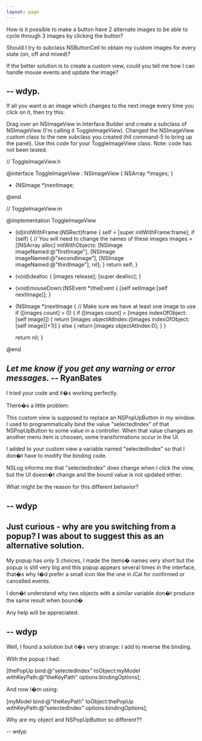 ```yaml
---
layout: page
---
```


How is it possible to make a button have 2 alternate images to be able to cycle through 3 images by clicking the button?

Should I try to subclass NSButtonCell to obtain my custom images for every state (on, off and mixed)?

If the better solution is to create a custom view, could you tell me how I can handle mouse events and update the image?

-- wdyp.
----

If all you want is an image which changes to the next image every time you click on it, then try this:

Drag over an NSImageView in Interface Builder and create a subclass of NSImageView (I'm calling it ToggleImageView). Changed the NSImageView custom class to the new subclass you created (hit command-5 to bring up the panel). Use this code for your ToggleImageView class. Note: code has not been tested.

    

// ToggleImageView.h

@interface ToggleImageView : NSImageView
{
	NSArray *images;
}

- (NSImage *)nextImage;

@end

// ToggleImageView.m

@implementation ToggleImageView

- (id)initWithFrame:(NSRect)frame {
	self = [super initWithFrame:frame];
	if (self) {
		// You will need to change the names of these images
		images = [[NSArray alloc] initWithObjects:
					[NSImage imageNamed:@"firstImage"],
					[NSImage imageNamed:@"secondImage"],
					[NSImage imageNamed:@"thirdImage"],
					nil];
	}
	return self;
}

- (void)dealloc
{
	[images release];
	[super dealloc];
}


- (void)mouseDown:(NSEvent *)theEvent
{
	[self setImage:[self nextImage]];
}

- (NSImage *)nextImage
{
	// Make sure we have at least one image to use
	if ([images count] > 0) {
		if ([images count] > [images indexOfObject:[self image]]) {
			return [images objectAtIndex:([images indexOfObject:[self image]]+1)]
		} else {
			return [images objectAtIndex:0];
		}
	}
	
	return nil;
}

@end



*Let me know if you get any warning or error messages.* -- RyanBates
----

I tried your code and it�s working perfectly.

There�s a little problem:

This custom view is supposed to replace an NSPopUpButton in my window. I used to programmatically bind the value "selectedIndex" of that NSPopUpButton to some value in a controller. When that value changes as another menu item is choosen, some transformations occur in the UI.

I added to your custom view a variable named "selectedIndex" so that I don�t have to modify the binding code.

NSLog informs me that "selectedIndex" does change when I click the view, but the UI doesn�t change and the bound value is not updated either.

What might be the reason for this different behavior?

-- wdyp
----

Just curious - why are you switching from a popup? I was about to suggest this as an alternative solution.
----

My popup has only 3 choices, I made the items� names very short but the popup is still very big and this popup appears several times in the interface, that�s why I�d prefer a small icon like the one in iCal for confirmed or cancelled events.

I don�t understand why two objects with a similar variable don�t produce the same result when bound�

Any help will be appreciated.

-- wdyp
----

Well, I found a solution but it�s very strange: I add to reverse the binding.

With the popup I had:
    
[thePopUp bind:@"selectedIndex" toObject:myModel withKeyPath:@"theKeyPath" options:bindingOptions];


And now I�m using:
    
[myModel bind:@"theKeyPath" toObject:thePopUp withKeyPath:@"selectedIndex" options:bindingOptions];


Why are my object and NSPopUpButton so different??

-- wdyp
